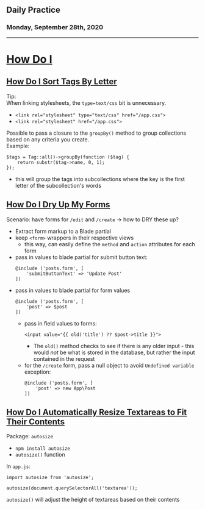 ## Daily Practice
### Monday, September 28th, 2020
---


# [How Do I](https://laracasts.com/series/how-do-i)


## [How Do I Sort Tags By Letter](https://laracasts.com/series/how-do-i/episodes/10)

Tip:  
When linking stylesheets, the `type=text/css` bit is unnecessary.  
- `<link rel="stylesheet" type="text/css" href="/app.css">`
- `<link rel="stylesheet" href="/app.css">`

Possible to pass a closure to the `groupBy()` method to group collections based on any criteria you create.  
Example:  
```
$tags = Tag::all()->groupBy(function ($tag) {
    return substr($tag->name, 0, 1);
});
```
- this will group the tags into subcollections where the key is the first letter of the subcollection's words  



## [How Do I Dry Up My Forms](https://laracasts.com/series/how-do-i/episodes/11)

Scenario: have forms for `/edit` and `/create` -> how to DRY these up?  
- Extract form markup to a Blade partial
- keep `<form>` wrappers in their respective views
   * this way, can easily define the `method` and `action` attributes for each form
- pass in values to blade partial for submit button text:
    ```
    @include ('posts.form', [
        'submitButtonText' => 'Update Post'
    ])
    ```
- pass in values to blade partial for form values
    ```
    @include ('posts.form', [
        'post' => $post
    ])
    ```
   * pass in field values to forms:
        ```
        <input value="{{ old('title') ?? $post->title }}">
        ```
        - The `old()` method checks to see if there is any older input - this would _not_ be what is stored in the database, but rather the input contained in the request
   * for the `/create` form, pass a null object to avoid `Undefined variable` exception:
        ```
        @include ('posts.form', [
            'post' => new App\Post
        ])
        ```



## [How Do I Automatically Resize Textareas to Fit Their Contents](https://laracasts.com/series/how-do-i/episodes/12)

Package: `autosize`
- `npm install autosize`
- `autosize()` function

In `app.js`:
```
import autosize from 'autosize';

autosize(document.querySelectorAll('textarea'));
```

`autosize()` will adjust the height of textareas based on their contents
